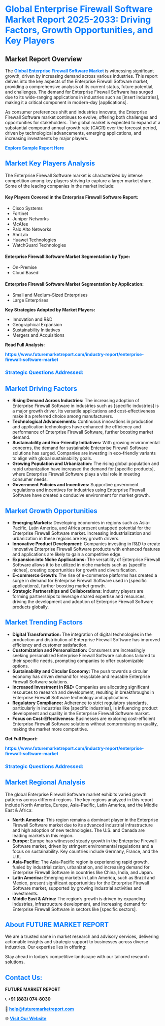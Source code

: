 <h1 style="color: #007BFF;">Global Enterprise Firewall Software Market Report 2025-2033: Driving Factors, Growth Opportunities, and Key Players</h1>

<section id="overview">
<h2>Market Report Overview</h2>
<p>The <a href="https://www.futuremarketreport.com/industry-report/enterprise-firewall-software-market" style="color: #007BFF; text-decoration: none;"><strong>Global Enterprise Firewall Software Market</strong></a> is witnessing significant growth, driven by increasing demand across various industries. This report delves into the key aspects of the Enterprise Firewall Software market, providing a comprehensive analysis of its current status, future potential, and challenges. The demand for Enterprise Firewall Software has surged due to its wide-ranging applications in industries such as [insert industries], making it a critical component in modern-day [applications].</p>
<p>As consumer preferences shift and industries innovate, the Enterprise Firewall Software market continues to evolve, offering both challenges and opportunities for stakeholders. The global market is expected to expand at a substantial compound annual growth rate (CAGR) over the forecast period, driven by technological advancements, emerging applications, and increasing investments by major players.</p>
</section>

<section id="overview">
<p><a href="https://www.futuremarketreport.com/request-sample/reportId=56215" style="color: #007BFF; text-decoration: none;"><strong>Explore Sample Report Here</strong></a></p>
</section>

<section id="key-players">
<h2 style="color: #007BFF;">Market Key Players Analysis</h2>
<p>The Enterprise Firewall Software market is characterized by intense competition among key players striving to capture a larger market share. Some of the leading companies in the market include:</p>
<h4>Key Players Covered in the Enterprise Firewall Software Report:</h4>
<ul><li>Cisco Systems</li><li>Fortinet</li><li>Juniper Networks</li><li>McAfee</li><li>Palo Alto Networks</li><li>AhnLab</li><li>Huawei Technologies</li><li>WatchGuard Technologies</li></ul>
<h4>Enterprise Firewall Software Market Segmentation by Type:</h4>
<ul><li>On-Premise</li><li>Cloud Based</li></ul>

<h4>Enterprise Firewall Software Market Segmentation by Application:</h4>
<ul><li>Small and Medium-Sized Enterprises</li><li>Large Enterprises</li></ul>
<p><strong>Key Strategies Adopted by Market Players:</strong></p>
<ul>
<li>Innovation and R&D</li>
<li>Geographical Expansion</li>
<li>Sustainability Initiatives</li>
<li>Mergers and Acquisitions</li>
</ul>
</section>

<section>
<p><strong>Read Full Analysis: </strong></p><a href="https://www.futuremarketreport.com/industry-report/enterprise-firewall-software-market" style="color: #007BFF; text-decoration: none;"><strong>https://www.futuremarketreport.com/industry-report/enterprise-firewall-software-market</strong></a>
<h3 style="color: #007BFF;">Strategic Questions Addressed:</h3>
</section>

<section id="driving-factors">
<h2 style="color: #007BFF;">Market Driving Factors</h2>
<ul>
<li><strong>Rising Demand Across Industries:</strong> The increasing adoption of Enterprise Firewall Software in industries such as [specific industries] is a major growth driver. Its versatile applications and cost-effectiveness make it a preferred choice among manufacturers.</li>
<li><strong>Technological Advancements:</strong> Continuous innovations in production and application technologies have enhanced the efficiency and performance of Enterprise Firewall Software, further boosting market demand.</li>
<li><strong>Sustainability and Eco-Friendly Initiatives:</strong> With growing environmental concerns, the demand for sustainable Enterprise Firewall Software solutions has surged. Companies are investing in eco-friendly variants to align with global sustainability goals.</li>
<li><strong>Growing Population and Urbanization:</strong> The rising global population and rapid urbanization have increased the demand for [specific products], where Enterprise Firewall Software plays a vital role in meeting consumer needs.</li>
<li><strong>Government Policies and Incentives:</strong> Supportive government regulations and incentives for industries using Enterprise Firewall Software have created a conducive environment for market growth.</li>
</ul>
</section>

<section id="growth-opportunities">
<h2 style="color: #007BFF;">Market Growth Opportunities</h2>
<ul>
<li><strong>Emerging Markets:</strong> Developing economies in regions such as Asia-Pacific, Latin America, and Africa present untapped potential for the Enterprise Firewall Software market. Increasing industrialization and urbanization in these regions are key growth drivers.</li>
<li><strong>Innovative Product Development:</strong> Companies investing in R&D to create innovative Enterprise Firewall Software products with enhanced features and applications are likely to gain a competitive edge.</li>
<li><strong>Expansion into Niche Applications:</strong> The versatility of Enterprise Firewall Software allows it to be utilized in niche markets such as [specific niches], creating opportunities for growth and diversification.</li>
<li><strong>E-commerce Growth:</strong> The rise of e-commerce platforms has created a surge in demand for Enterprise Firewall Software used in [specific applications], further boosting market growth.</li>
<li><strong>Strategic Partnerships and Collaborations:</strong> Industry players are forming partnerships to leverage shared expertise and resources, driving the development and adoption of Enterprise Firewall Software products globally.</li>
</ul>
</section>

<section id="trending-factors">
<h2 style="color: #007BFF;">Market Trending Factors</h2>
<ul>
<li><strong>Digital Transformation:</strong> The integration of digital technologies in the production and distribution of Enterprise Firewall Software has improved efficiency and customer satisfaction.</li>
<li><strong>Customization and Personalization:</strong> Consumers are increasingly seeking personalized Enterprise Firewall Software solutions tailored to their specific needs, prompting companies to offer customizable options.</li>
<li><strong>Sustainability and Circular Economy:</strong> The push towards a circular economy has driven demand for recyclable and reusable Enterprise Firewall Software solutions.</li>
<li><strong>Increased Investment in R&D:</strong> Companies are allocating significant resources to research and development, resulting in breakthroughs in Enterprise Firewall Software technology and applications.</li>
<li><strong>Regulatory Compliance:</strong> Adherence to strict regulatory standards, particularly in industries like [specific industries], is influencing product development and quality in the Enterprise Firewall Software market.</li>
<li><strong>Focus on Cost-Effectiveness:</strong> Businesses are exploring cost-efficient Enterprise Firewall Software solutions without compromising on quality, making the market more competitive.</li>
</ul>
</section>

<section>
<p><strong>Get Full Report: </strong></p><a href="https://www.futuremarketreport.com/industry-report/enterprise-firewall-software-market" style="color: #007BFF; text-decoration: none;"><strong>https://www.futuremarketreport.com/industry-report/enterprise-firewall-software-market</strong></a>
<h3 style="color: #007BFF;">Strategic Questions Addressed:</h3>
</section>


<section id="regional-analysis">
<h2 style="color: #007BFF;">Market Regional Analysis</h2>
<p>The global Enterprise Firewall Software market exhibits varied growth patterns across different regions. The key regions analyzed in this report include North America, Europe, Asia-Pacific, Latin America, and the Middle East & Africa:</p>
<ul>
<li><strong>North America:</strong> This region remains a dominant player in the Enterprise Firewall Software market due to its advanced industrial infrastructure and high adoption of new technologies. The U.S. and Canada are leading markets in this region.</li>
<li><strong>Europe:</strong> Europe has witnessed steady growth in the Enterprise Firewall Software market, driven by stringent environmental regulations and a focus on sustainability. Key countries include Germany, France, and the U.K.</li>
<li><strong>Asia-Pacific:</strong> The Asia-Pacific region is experiencing rapid growth, fueled by industrialization, urbanization, and increasing demand for Enterprise Firewall Software in countries like China, India, and Japan.</li>
<li><strong>Latin America:</strong> Emerging markets in Latin America, such as Brazil and Mexico, present significant opportunities for the Enterprise Firewall Software market, supported by growing industrial activities and investments.</li>
<li><strong>Middle East & Africa:</strong> The region’s growth is driven by expanding industries, infrastructure development, and increasing demand for Enterprise Firewall Software in sectors like [specific sectors].</li>
</ul>
</section>

<footer>
<h2 style="color: #007BFF;">About FUTURE MARKET REPORT</h2>
<p>We are a trusted name in market research and advisory services, delivering actionable insights and strategic support to businesses across diverse industries. Our expertise lies in offering:</p>

<p>Stay ahead in today’s competitive landscape with our tailored research solutions.</p>

<h2 style="color: #007BFF;">Contact Us:</h2>
<p><strong>FUTURE MARKET REPORT</strong></p>
<p>📞 <strong>+91 (883) 074-8030</strong></p>
<p>📧 <strong><a href="mailto:help@futuremarketreport.com" style="color: #007BFF;">help@futuremarketreport.com</a></strong></p>
<p>🌐 <strong><a href="https://www.futuremarketreport.com/" style="color: #007BFF;">Visit Our Website</a></strong></p>
</footer>